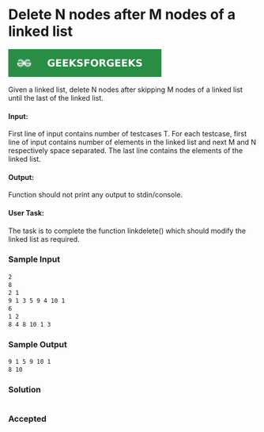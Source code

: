 # Delete N nodes after M nodes of a linked list

[![Problem Link](../assets/gfg.svg)](https://practice.geeksforgeeks.org/problems/delete-n-nodes-after-m-nodes-of-a-linked-list/1/#)

Given a linked list, delete N nodes after skipping M nodes of a linked list until the last of the linked list.

#### Input:

First line of input contains number of testcases T. For each testcase, first line of input contains number of elements in the linked list and next M and N respectively space separated. The last line contains the elements of the linked list.

#### Output:

Function should not print any output to stdin/console.

#### User Task:

The task is to complete the function linkdelete() which should modify the linked list as required.

### Sample Input
```
2
8
2 1
9 1 3 5 9 4 10 1 
6
1 2
8 4 8 10 1 3
```
### Sample Output
```
9 1 5 9 10 1 
8 10 
```

### Solution
```cpp

```

### Accepted

